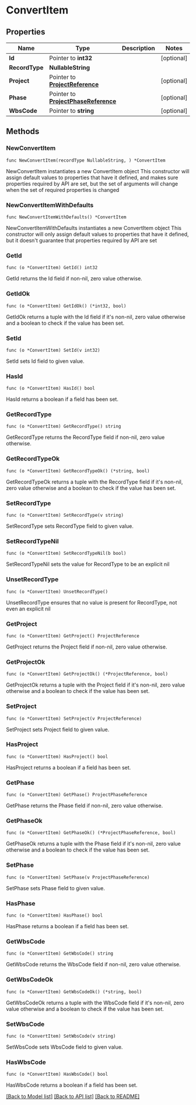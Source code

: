 # ConvertItem

## Properties

Name | Type | Description | Notes
------------ | ------------- | ------------- | -------------
**Id** | Pointer to **int32** |  | [optional] 
**RecordType** | **NullableString** |  | 
**Project** | Pointer to [**ProjectReference**](ProjectReference.md) |  | [optional] 
**Phase** | Pointer to [**ProjectPhaseReference**](ProjectPhaseReference.md) |  | [optional] 
**WbsCode** | Pointer to **string** |  | [optional] 

## Methods

### NewConvertItem

`func NewConvertItem(recordType NullableString, ) *ConvertItem`

NewConvertItem instantiates a new ConvertItem object
This constructor will assign default values to properties that have it defined,
and makes sure properties required by API are set, but the set of arguments
will change when the set of required properties is changed

### NewConvertItemWithDefaults

`func NewConvertItemWithDefaults() *ConvertItem`

NewConvertItemWithDefaults instantiates a new ConvertItem object
This constructor will only assign default values to properties that have it defined,
but it doesn't guarantee that properties required by API are set

### GetId

`func (o *ConvertItem) GetId() int32`

GetId returns the Id field if non-nil, zero value otherwise.

### GetIdOk

`func (o *ConvertItem) GetIdOk() (*int32, bool)`

GetIdOk returns a tuple with the Id field if it's non-nil, zero value otherwise
and a boolean to check if the value has been set.

### SetId

`func (o *ConvertItem) SetId(v int32)`

SetId sets Id field to given value.

### HasId

`func (o *ConvertItem) HasId() bool`

HasId returns a boolean if a field has been set.

### GetRecordType

`func (o *ConvertItem) GetRecordType() string`

GetRecordType returns the RecordType field if non-nil, zero value otherwise.

### GetRecordTypeOk

`func (o *ConvertItem) GetRecordTypeOk() (*string, bool)`

GetRecordTypeOk returns a tuple with the RecordType field if it's non-nil, zero value otherwise
and a boolean to check if the value has been set.

### SetRecordType

`func (o *ConvertItem) SetRecordType(v string)`

SetRecordType sets RecordType field to given value.


### SetRecordTypeNil

`func (o *ConvertItem) SetRecordTypeNil(b bool)`

 SetRecordTypeNil sets the value for RecordType to be an explicit nil

### UnsetRecordType
`func (o *ConvertItem) UnsetRecordType()`

UnsetRecordType ensures that no value is present for RecordType, not even an explicit nil
### GetProject

`func (o *ConvertItem) GetProject() ProjectReference`

GetProject returns the Project field if non-nil, zero value otherwise.

### GetProjectOk

`func (o *ConvertItem) GetProjectOk() (*ProjectReference, bool)`

GetProjectOk returns a tuple with the Project field if it's non-nil, zero value otherwise
and a boolean to check if the value has been set.

### SetProject

`func (o *ConvertItem) SetProject(v ProjectReference)`

SetProject sets Project field to given value.

### HasProject

`func (o *ConvertItem) HasProject() bool`

HasProject returns a boolean if a field has been set.

### GetPhase

`func (o *ConvertItem) GetPhase() ProjectPhaseReference`

GetPhase returns the Phase field if non-nil, zero value otherwise.

### GetPhaseOk

`func (o *ConvertItem) GetPhaseOk() (*ProjectPhaseReference, bool)`

GetPhaseOk returns a tuple with the Phase field if it's non-nil, zero value otherwise
and a boolean to check if the value has been set.

### SetPhase

`func (o *ConvertItem) SetPhase(v ProjectPhaseReference)`

SetPhase sets Phase field to given value.

### HasPhase

`func (o *ConvertItem) HasPhase() bool`

HasPhase returns a boolean if a field has been set.

### GetWbsCode

`func (o *ConvertItem) GetWbsCode() string`

GetWbsCode returns the WbsCode field if non-nil, zero value otherwise.

### GetWbsCodeOk

`func (o *ConvertItem) GetWbsCodeOk() (*string, bool)`

GetWbsCodeOk returns a tuple with the WbsCode field if it's non-nil, zero value otherwise
and a boolean to check if the value has been set.

### SetWbsCode

`func (o *ConvertItem) SetWbsCode(v string)`

SetWbsCode sets WbsCode field to given value.

### HasWbsCode

`func (o *ConvertItem) HasWbsCode() bool`

HasWbsCode returns a boolean if a field has been set.


[[Back to Model list]](../README.md#documentation-for-models) [[Back to API list]](../README.md#documentation-for-api-endpoints) [[Back to README]](../README.md)


